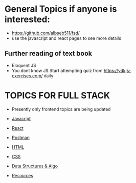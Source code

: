 # General Topics if anyone is interested:

- https://github.com/albseb511/fsd/
- use the javascript and react pages to see more details

## Further reading of text book

- Eloquent JS
- You dont know JS
Start attempting quiz from https://ydkjs-exercises.com/ daily



# TOPICS FOR FULL STACK

- Presently only frontend topics are being updated

- [Javacript](https://github.com/albseb511/fsd/blob/master/javascript.md)
- [React](https://github.com/albseb511/fsd/blob/master/react.md)
- [Postman](https://github.com/albseb511/fsd/blob/master/postman.md)
- [HTML](#)
- [CSS](#)
- [Data Structures & Algo](https://github.com/trekhleb/javascript-algorithms)

- [Resources](https://github.com/albseb511/fsd/blob/master/resources.md)



<!-- // undefined == null
// undefined === null
// NaN == NaN
// [] == []
// console.log({1:'name'} === {1:'name'})

// arithmetic operators
// conditional operators in react { data && data.item && data.item.map }
// 5 && 2 && 0 || 2 && 3 || 15 && 21
// 5 && 2 && 0 || 2 == 3 || 15 && 21
// 5 && 2 && 0 || 2 == 3
// precedence

// map, forEach, filter, reduce


// var arr = [1,2,3,4]

// newArr = arr.filter((a,i)=>a>2)

// var arr = new Array(1,2,3)
// console.log(arr)
// index value
// console.log(typeof arr === typeof {})

// 2d arrays, mxn

// transpose of an array. MxN -> NxM

// var key = '1'
// var key2 = '2'

// var obj = {
//   1: 'value',
//   2: 'value2'
// }

// obj[key]


// for(let key in obj){
//   console.log(key, obj[key])
// }

// hoisting
// var x = 100

// function test(){
// //   right to left
//   console.log('value',x)
// //   100, 10
//   var i = 10,
//           x = i

// }
// test()
// console.log(x)

// 100,undefined
// Ref

// var, let, const


// redeclaration let x = 10   ... let x = 20
// let x = 100
// let x =20

const name = [1,2,3]

name[1] = 4
name -->